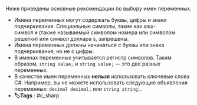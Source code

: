 Ниже приведены основные рекомендации по выбору имен переменных.

- Имена переменных могут содержать буквы, цифры и знаки подчеркивания. Специальные символы, такие как хэш-символ `#` (также называемый символом номера или символом решетки) или символ доллара `$`, запрещены.
- Имена переменных должны начинаться с буквы или знака подчеркивания, но не с цифры.
- В именах переменных учитывается регистр символов. Таким образом, `string Value;` и `string value;` — это две разных переменных.
- В качестве имен переменных **нельзя** использовать ключевые слова C#. Например, вы не можете использовать следующие объявления переменных: `decimal decimal;` или `string string;`.
- **🏷️Tags** : #c_sharp